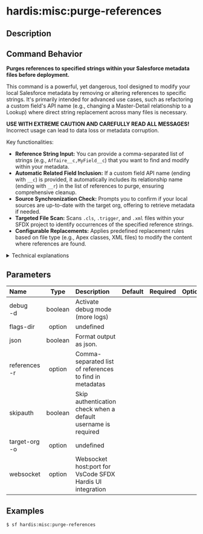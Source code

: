<!-- This file has been generated with command 'sf hardis:doc:plugin:generate'. Please do not update it manually or it may be overwritten -->
# hardis:misc:purge-references

## Description


## Command Behavior

**Purges references to specified strings within your Salesforce metadata files before deployment.**

This command is a powerful, yet dangerous, tool designed to modify your local Salesforce metadata by removing or altering references to specific strings. It's primarily intended for advanced use cases, such as refactoring a custom field's API name (e.g., changing a Master-Detail relationship to a Lookup) where direct string replacement across many files is necessary.

**USE WITH EXTREME CAUTION AND CAREFULLY READ ALL MESSAGES!** Incorrect usage can lead to data loss or metadata corruption.

Key functionalities:

- **Reference String Input:** You can provide a comma-separated list of strings (e.g., `Affaire__c,MyField__c`) that you want to find and modify within your metadata.
- **Automatic Related Field Inclusion:** If a custom field API name (ending with `__c`) is provided, it automatically includes its relationship name (ending with `__r`) in the list of references to purge, ensuring comprehensive cleanup.
- **Source Synchronization Check:** Prompts you to confirm if your local sources are up-to-date with the target org, offering to retrieve metadata if needed.
- **Targeted File Scan:** Scans `.cls`, `.trigger`, and `.xml` files within your SFDX project to identify occurrences of the specified reference strings.
- **Configurable Replacements:** Applies predefined replacement rules based on file type (e.g., Apex classes, XML files) to modify the content where references are found.

<details markdown="1">
<summary>Technical explanations</summary>

The command's technical implementation involves:

- **Interactive Input:** Uses `prompts` to get the list of reference strings from the user if not provided via flags.
- **Metadata Retrieval:** If the user indicates that local sources are not up-to-date, it executes `sf project retrieve start` to fetch the latest metadata from the target org.
- **File System Scan:** It uses `glob` to efficiently find all relevant source files (`.cls`, `.trigger`, `.xml`) within the project's package directories.
- **Content Matching:** Reads the content of each source file and checks for the presence of any of the specified reference strings.

The core utility function for replacements is called `applyAllReplacementsDefinitions`. It is responsible for iterating through the identified files and applying the defined replacement rules. These rules are structured to target specific patterns (for example, `,{{REF}},` or `{{REF}}[ |=].+` in Apex code) and replace them with a desired string (often an empty string or a modified version).

- **Regular Expressions:** The replacement rules heavily rely on regular expressions (`regex`) to precisely match and modify the content.
- **User Feedback:** Provides real-time feedback using `ora` for spinners and `uxLog` for logging messages about the progress and results of the operation.
</details>


## Parameters

| Name              |  Type   | Description                                                   | Default | Required | Options |
|:------------------|:-------:|:--------------------------------------------------------------|:-------:|:--------:|:-------:|
| debug<br/>-d      | boolean | Activate debug mode (more logs)                               |         |          |         |
| flags-dir         | option  | undefined                                                     |         |          |         |
| json              | boolean | Format output as json.                                        |         |          |         |
| references<br/>-r | option  | Comma-separated list of references to find in metadatas       |         |          |         |
| skipauth          | boolean | Skip authentication check when a default username is required |         |          |         |
| target-org<br/>-o | option  | undefined                                                     |         |          |         |
| websocket         | option  | Websocket host:port for VsCode SFDX Hardis UI integration     |         |          |         |

## Examples

```shell
$ sf hardis:misc:purge-references
```


